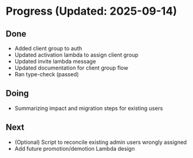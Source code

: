 # Progress (Updated: 2025-09-14)

## Done

- Added client group to auth
- Updated activation lambda to assign client group
- Updated invite lambda message
- Updated documentation for client group flow
- Ran type-check (passed)

## Doing

- Summarizing impact and migration steps for existing users

## Next

- (Optional) Script to reconcile existing admin users wrongly assigned
- Add future promotion/demotion Lambda design
